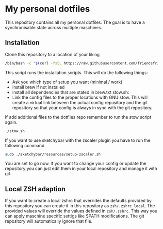 # My personal dotfiles

This repository contains all my personal dotfiles.
The goal is to have a synchronisable state across multiple maschines.

## Installation

Clone this repository to a location of your liking

```bash
/bin/bash -c "$(curl -fsSL https://raw.githubusercontent.com/friendsfriend/dotfiles/main/setup.sh)"
```

This script runs the installation scripts. This will do the following things:

- Ask you which type of setup you want (minimal / work)
- Install brew if not installed
- Install all dependencies that are stated in brew.txt
  stow.sh:
- Link the config files to the proper locations with GNU stow. This will create a virtual link between the actual config repository and the git repository so that your config is always in sync with the git repository.

If add additional files to the dotfiles repo remember to run the stow script again.

```bash
./stow.sh
```

If you want to use sketchybar with the zscaler plugin you have to run the following command

```bash
sudo ./sketchybar/resources/setup-zscaler.sh
```

You are set to go now.
If you want to change your config or update the repository you can just edit them in your local repository and manage it with git.

## Local ZSH adaption

If you want to create a local zshrc that overrides the defaults provided by this repository you can create it in this repository as `zsh/.zshrc_local`.
The provided values will override the values defined in `zsh/.zshrc`.
This way you can apply maschine specific settigs like $PATH modifications.
The git repository will automatically ignore that file.
